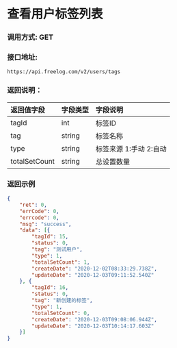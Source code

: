 # 查看用户标签列表



### 调用方式: GET



### 接口地址:

```
https://api.freelog.com/v2/users/tags
```



### 返回说明：

| 返回值字段 | 字段类型 | 字段说明 |
| :--- | :--- | :--- |
| tagId | int | 标签ID |
| tag | string | 标签名称 |
| type | string | 标签来源 1:手动 2:自动 |
| totalSetCount | string | 总设置数量 |



### 返回示例

```json
{
	"ret": 0,
	"errCode": 0,
	"errcode": 0,
	"msg": "success",
	"data": [{
		"tagId": 15,
		"status": 0,
		"tag": "测试用户",
		"type": 1,
		"totalSetCount": 1,
		"createDate": "2020-12-02T08:33:29.738Z",
		"updateDate": "2020-12-03T09:11:52.540Z"
	}, {
		"tagId": 16,
		"status": 0,
		"tag": "新创建的标签",
		"type": 1,
		"totalSetCount": 0,
		"createDate": "2020-12-03T09:08:06.944Z",
		"updateDate": "2020-12-03T10:14:17.603Z"
	}]
}
```
